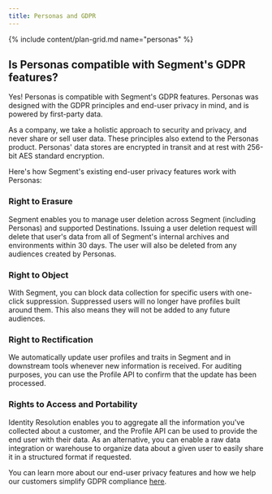 ```yaml
---
title: Personas and GDPR
---
```

{% include content/plan-grid.md name="personas" %}



## Is Personas compatible with Segment's GDPR features?
Yes! Personas is compatible with Segment's GDPR features. Personas was designed with the GDPR principles and end-user privacy in mind, and is powered by first-party data.

As a company, we take a holistic approach to security and privacy, and never share or sell user data. These principles also extend to the Personas product. Personas' data stores are encrypted in transit and at rest with 256-bit AES standard encryption.

Here's how Segment's existing end-user privacy features work with Personas:

### Right to Erasure

Segment enables you to manage user deletion across Segment (including Personas) and supported Destinations. Issuing a user deletion request will delete that user's data from all of Segment's internal archives and environments within 30 days. The user will also be deleted from any audiences created by Personas.

### Right to Object

With Segment, you can block data collection for specific users with one-click suppression. Suppressed users will no longer have profiles built around them. This also means they will not be added to any future audiences.

### Right to Rectification

We automatically update user profiles and traits in Segment and in downstream tools whenever new information is received. For auditing purposes, you can use the Profile API to confirm that the update has been processed.

### Rights to Access and Portability

Identity Resolution enables you to aggregate all the information you've collected about a customer, and the Profile API can be used to provide the end user with their data. As an alternative, you can enable a raw data integration or warehouse to organize data about a given user to easily share it in a structured format if requested.

You can learn more about our end-user privacy features and how we help our customers simplify GDPR compliance [here](https://segment.com/product/gdpr).
